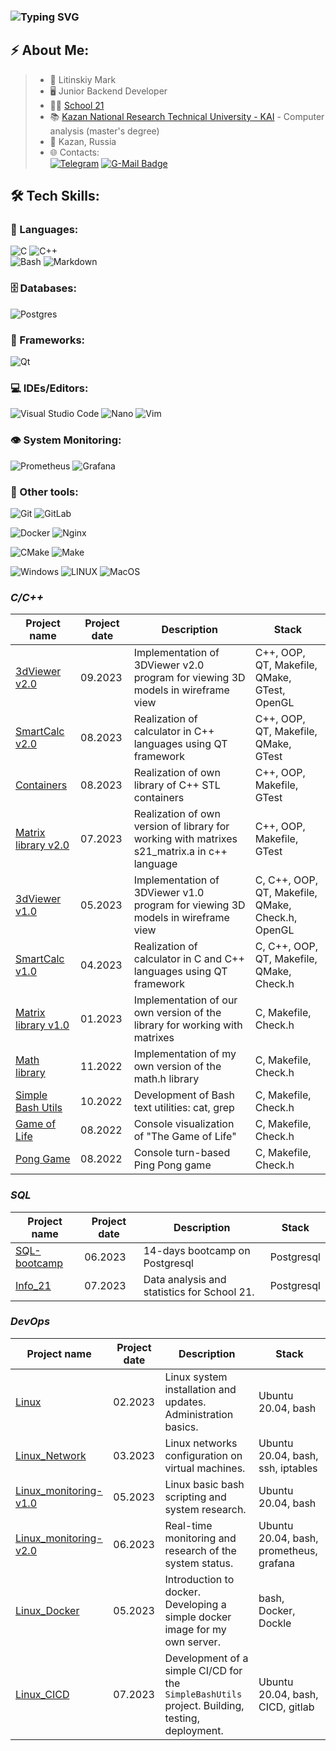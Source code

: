 ### ![Typing SVG](https://readme-typing-svg.herokuapp.com?color=%2336BCF7&lines=Junior+backend+developer)

## ⚡ About Me:
>- :bearded_person: Litinskiy Mark
>- :desktop_computer: Junior Backend Developer
>- :man_student: [School 21](https://21-school.ru/)
>- 📚 [Kazan National Research Technical University - KAI](https://kai.ru/) - Сomputer analysis (master's degree)
>- :city_sunrise: Kazan, Russia
>- 🌐 Contacts:  
[![Telegram](https://img.shields.io/badge/Telegram-2CA5E0?style=for-the-badge&logo=telegram&logoColor=white)](https://t.me/abalonef)
[![G-Mail Badge](https://img.shields.io/badge/Gmail-D14836?style=for-the-badge&logo=gmail&logoColor=white)](mailto:litinskiymark@gmail.com)

## 🛠 Tech Skills:

### 🚀 Languages:

![C](https://img.shields.io/badge/c-%2300599C.svg?style=for-the-badge&logo=c&logoColor=white)
![C++](https://img.shields.io/badge/c++-%2300599C.svg?style=for-the-badge&logo=c%2B%2B&logoColor=white)  
![Bash](https://img.shields.io/badge/bash-%23121011.svg?style=for-the-badge&logo=gnu-bash&logoColor=white)
![Markdown](https://img.shields.io/badge/markdown-%23000000.svg?style=for-the-badge&logo=markdown&logoColor=white)

### 🗄️ Databases:

![Postgres](https://img.shields.io/badge/postgres-%23316192.svg?style=for-the-badge&logo=postgresql&logoColor=white)

### 🌟 Frameworks:

![Qt](https://img.shields.io/badge/Qt-%23217346.svg?style=for-the-badge&logo=Qt&logoColor=white)

### 💻 IDEs/Editors:

![Visual Studio Code](https://img.shields.io/badge/Visual%20Studio%20Code-0078d7.svg?style=for-the-badge&logo=visual-studio-code&logoColor=white)
![Nano](https://img.shields.io/badge/Nano-%2311AB00.svg?style=for-the-badge&logo=nano&logoColor=white)
![Vim](https://img.shields.io/badge/VIM-%23316192.svg?style=for-the-badge&logo=vim&logoColor=white)

### 👁 System Monitoring:

![Prometheus](https://img.shields.io/badge/Prometheus-E6522C?style=for-the-badge&logo=Prometheus&logoColor=white)
![Grafana](https://img.shields.io/badge/grafana-%23F46800.svg?style=for-the-badge&logo=grafana&logoColor=white)

### 👾 Other tools:

![Git](https://img.shields.io/badge/git-%23F05033.svg?style=for-the-badge&logo=git&logoColor=white)
![GitLab](https://img.shields.io/badge/gitlab_CICD-%23181717.svg?style=for-the-badge&logo=gitlab&logoColor=white)

![Docker](https://img.shields.io/badge/Docker-%23D42029.svg?color=blue&style=for-the-badge&logo=Docker&logoColor=white)
![Nginx](https://img.shields.io/badge/nginx-%23009639.svg?style=for-the-badge&logo=nginx&logoColor=white)

![CMake](https://img.shields.io/badge/CMake-%23008FBA.svg?style=for-the-badge&logo=cmake&logoColor=white)
![Make](https://img.shields.io/badge/Make-%23008FBA.svg?color=red&style=for-the-badge&logo=Make&logoColor=white)

![Windows](https://img.shields.io/badge/Windows-0078D6?style=for-the-badge&logo=windows&logoColor=white)
![LINUX](https://img.shields.io/badge/Linux-FCC624?style=for-the-badge&logo=linux&logoColor=black)
![MacOS](https://img.shields.io/badge/mac%20os-000000?style=for-the-badge&logo=apple&logoColor=white)


### *C/C++*  
| Project name      | Project date     | Description | Stack |
| ------------- | ------------------------ | ------------------------ | ------------------------ |
| [3dViewer v2.0](https://github.com/MarkLitinskiy/cpp-3dViewer) | 09.2023 | Implementation of 3DViewer v2.0 program for viewing 3D models in wireframe view | C++, OOP, QT, Makefile, QMake, GTest, OpenGL |
| [SmartCalc v2.0](https://github.com/MarkLitinskiy/cpp-smartCalc) | 08.2023 | Realization of calculator in C++ languages using QT framework | C++, OOP, QT, Makefile, QMake, GTest |
| [Containers](https://github.com/MarkLitinskiy/cpp-containers) | 08.2023 | Realization of own library of C++ STL containers |  C++, OOP, Makefile, GTest |
| [Matrix library v2.0](https://github.com/MarkLitinskiy/cpp-matrix) | 07.2023 | Realization of own version of library for working with matrixes s21_matrix.a in c++ language |  C++, OOP, Makefile, GTest |
| [3dViewer v1.0](https://github.com/MarkLitinskiy/c-3dViewer) | 05.2023 | Implementation of 3DViewer v1.0 program for viewing 3D models in wireframe view |  C, C++, OOP, QT, Makefile, QMake, Check.h, OpenGL |
| [SmartCalc v1.0](https://github.com/MarkLitinskiy/c-smartCalc) | 04.2023 | Realization of calculator in C and C++ languages using QT framework |  C, C++, OOP, QT, Makefile, QMake, Check.h |
| [Matrix library v1.0](https://github.com/MarkLitinskiy/c-matrix) | 01.2023 | Implementation of our own version of the library for working with matrixes | C, Makefile, Check.h |
| [Math library](https://github.com/MarkLitinskiy/c-math) | 11.2022 | Implementation of my own version of the math.h library | C, Makefile, Check.h |
| [Simple Bash Utils](https://github.com/MarkLitinskiy/c-simple-bash-utils) | 10.2022 |  Development of Bash text utilities: cat, grep | C, Makefile, Check.h |
| [Game of Life](https://github.com/MarkLitinskiy/c-game-of-life) | 08.2022 | Console visualization of "The Game of Life" | C, Makefile, Check.h |
| [Pong Game](https://github.com/MarkLitinskiy/c-pong-game) | 08.2022 | Console turn-based Ping Pong game | C, Makefile, Check.h |

### *SQL*  
| Project name      | Project date     | Description | Stack |
| ------------- | ------------------------ | ------------------------ | ------------------------ |
| [SQL-bootcamp](https://github.com/MarkLitinskiy/sql-bootcamp) | 06.2023 |  14-days bootcamp on Postgresql |  Postgresql |
| [Info_21](https://github.com/MarkLitinskiy/sql-info21) | 07.2023 |  Data analysis and statistics for School 21. | Postgresql |

### *DevOps*  
| Project name                                          | Project date | Description                            | Stack                                  |
|-------------------------------------------------------|--------------|----------------------------------------|----------------------------------------|
| [Linux](https://github.com/MarkLitinskiy/devops-projects/tree/develop/D01_Linux-0)                 | 02.2023 | Linux system installation and updates. Administration basics. | Ubuntu 20.04, bash |
| [Linux_Network](https://github.com/MarkLitinskiy/devops-projects/tree/develop/DO2_LinuxNetwork)   | 03.2023 | Linux networks configuration on virtual machines. | Ubuntu 20.04, bash, ssh, iptables |
| [Linux_monitoring-v1.0](https://github.com/MarkLitinskiy/devops-projects/tree/develop/DO3_LinuxMonitoring_v1.0) | 05.2023 | Linux basic bash scripting and system research. | Ubuntu 20.04, bash  |
| [Linux_monitoring-v2.0](https://github.com/MarkLitinskiy/devops-projects/tree/develop/DO4_LinuxMonitoring_v2.0) | 06.2023 | Real-time monitoring and research of the system status. | Ubuntu 20.04, bash, prometheus, grafana |
| [Linux_Docker](https://github.com/MarkLitinskiy/devops-projects/tree/develop/DO5_SimpleDocker)      | 05.2023 | Introduction to docker. Developing a simple docker image for my own server. | bash, Docker, Dockle |
| [Linux_CICD](https://github.com/MarkLitinskiy/devops-projects/tree/develop/DO6_CICD-1)             | 07.2023 | Development of a simple CI/CD for the `SimpleBashUtils` project. Building, testing, deployment. | Ubuntu 20.04, bash, CICD, gitlab |



